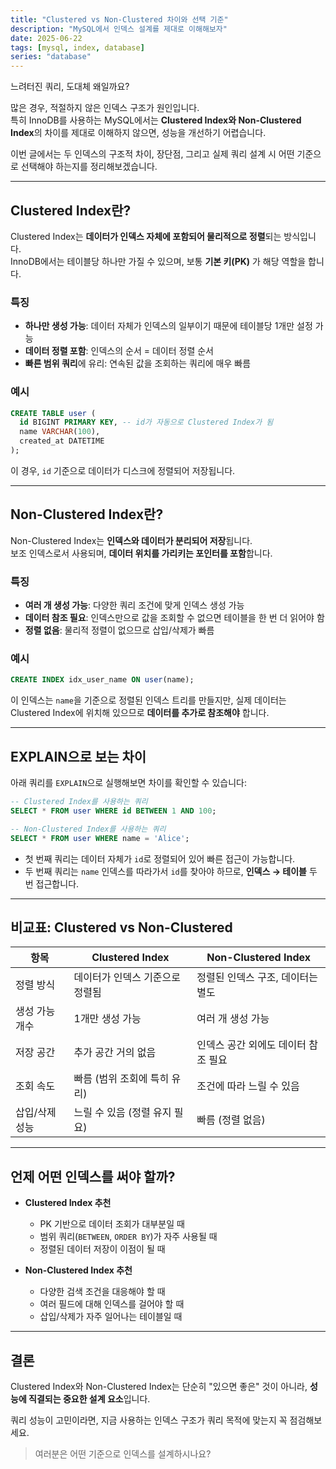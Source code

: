 ```yaml
---
title: "Clustered vs Non-Clustered 차이와 선택 기준"
description: "MySQL에서 인덱스 설계를 제대로 이해해보자"
date: 2025-06-22
tags: [mysql, index, database]
series: "database"
---
```


느려터진 쿼리, 도대체 왜일까요?

많은 경우, 적절하지 않은 인덱스 구조가 원인입니다.  
특히 InnoDB를 사용하는 MySQL에서는 **Clustered Index와 Non-Clustered Index**의 차이를 제대로 이해하지 않으면, 성능을 개선하기 어렵습니다.

이번 글에서는 두 인덱스의 구조적 차이, 장단점, 그리고 실제 쿼리 설계 시 어떤 기준으로 선택해야 하는지를 정리해보겠습니다.

---

## Clustered Index란?

Clustered Index는 **데이터가 인덱스 자체에 포함되어 물리적으로 정렬**되는 방식입니다.  
InnoDB에서는 테이블당 하나만 가질 수 있으며, 보통 **기본 키(PK)** 가 해당 역할을 합니다.

### 특징

- **하나만 생성 가능**: 데이터 자체가 인덱스의 일부이기 때문에 테이블당 1개만 설정 가능
- **데이터 정렬 포함**: 인덱스의 순서 = 데이터 정렬 순서
- **빠른 범위 쿼리**에 유리: 연속된 값을 조회하는 쿼리에 매우 빠름

### 예시

```sql
CREATE TABLE user (
  id BIGINT PRIMARY KEY, -- id가 자동으로 Clustered Index가 됨
  name VARCHAR(100),
  created_at DATETIME
);
```

이 경우, `id` 기준으로 데이터가 디스크에 정렬되어 저장됩니다.

---

## Non-Clustered Index란?

Non-Clustered Index는 **인덱스와 데이터가 분리되어 저장**됩니다.  
보조 인덱스로서 사용되며, **데이터 위치를 가리키는 포인터를 포함**합니다.

### 특징

- **여러 개 생성 가능**: 다양한 쿼리 조건에 맞게 인덱스 생성 가능
- **데이터 참조 필요**: 인덱스만으로 값을 조회할 수 없으면 테이블을 한 번 더 읽어야 함
- **정렬 없음**: 물리적 정렬이 없으므로 삽입/삭제가 빠름

### 예시

```sql
CREATE INDEX idx_user_name ON user(name);
```

이 인덱스는 `name`을 기준으로 정렬된 인덱스 트리를 만들지만, 실제 데이터는 Clustered Index에 위치해 있으므로 **데이터를 추가로 참조해야** 합니다.

---

## EXPLAIN으로 보는 차이

아래 쿼리를 `EXPLAIN`으로 실행해보면 차이를 확인할 수 있습니다:

```sql
-- Clustered Index를 사용하는 쿼리
SELECT * FROM user WHERE id BETWEEN 1 AND 100;

-- Non-Clustered Index를 사용하는 쿼리
SELECT * FROM user WHERE name = 'Alice';
```

- 첫 번째 쿼리는 데이터 자체가 `id`로 정렬되어 있어 빠른 접근이 가능합니다.
- 두 번째 쿼리는 `name` 인덱스를 따라가서 `id`를 찾아야 하므로, **인덱스 → 테이블** 두 번 접근합니다.

---

## 비교표: Clustered vs Non-Clustered

| 항목           | Clustered Index                 | Non-Clustered Index                 |
| -------------- | ------------------------------- | ----------------------------------- |
| 정렬 방식      | 데이터가 인덱스 기준으로 정렬됨 | 정렬된 인덱스 구조, 데이터는 별도   |
| 생성 가능 개수 | 1개만 생성 가능                 | 여러 개 생성 가능                   |
| 저장 공간      | 추가 공간 거의 없음             | 인덱스 공간 외에도 데이터 참조 필요 |
| 조회 속도      | 빠름 (범위 조회에 특히 유리)    | 조건에 따라 느릴 수 있음            |
| 삽입/삭제 성능 | 느릴 수 있음 (정렬 유지 필요)   | 빠름 (정렬 없음)                    |

---

## 언제 어떤 인덱스를 써야 할까?

- **Clustered Index 추천**

  - PK 기반으로 데이터 조회가 대부분일 때
  - 범위 쿼리(`BETWEEN`, `ORDER BY`)가 자주 사용될 때
  - 정렬된 데이터 저장이 이점이 될 때

- **Non-Clustered Index 추천**
  - 다양한 검색 조건을 대응해야 할 때
  - 여러 필드에 대해 인덱스를 걸어야 할 때
  - 삽입/삭제가 자주 일어나는 테이블일 때

---

## 결론

Clustered Index와 Non-Clustered Index는 단순히 "있으면 좋은" 것이 아니라, **성능에 직결되는 중요한 설계 요소**입니다.

쿼리 성능이 고민이라면, 지금 사용하는 인덱스 구조가 쿼리 목적에 맞는지 꼭 점검해보세요.

> 여러분은 어떤 기준으로 인덱스를 설계하시나요?
